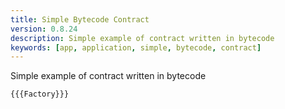 ```yaml
---
title: Simple Bytecode Contract
version: 0.8.24
description: Simple example of contract written in bytecode
keywords: [app, application, simple, bytecode, contract]
---
```


Simple example of contract written in bytecode

```solidity
{{{Factory}}}
```
